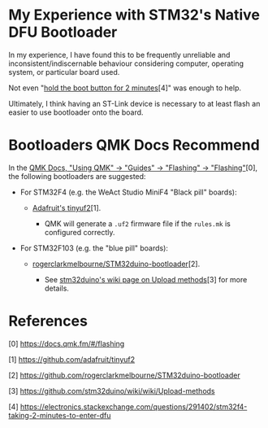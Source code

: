 # My Experience with STM32's Native DFU Bootloader

In my experience, I have found this to be frequently unreliable and
inconsistent/indiscernable behaviour considering computer, operating
system, or particular board used.

Not even "[hold the boot button for 2
minutes](https://electronics.stackexchange.com/questions/291402/stm32f4-taking-2-minutes-to-enter-dfu)[4]"
was enough to help.

Ultimately, I think having an ST-Link device is necessary to at least
flash an easier to use bootloader onto the board.

# Bootloaders QMK Docs Recommend

In the [QMK Docs, "Using QMK" -> "Guides" -> "Flashing" -> "Flashing"](https://docs.qmk.fm/#/flashing)[0],
the following bootloaders are suggested:

- For STM32F4 (e.g. the WeAct Studio MiniF4 "Black pill" boards):

  - [Adafruit's tinyuf2](https://github.com/adafruit/tinyuf2)[1].

    - QMK will generate a `.uf2` firmware file if the `rules.mk`
      is configured correctly.

- For STM32F103 (e.g. the "blue pill" boards):

  - [rogerclarkmelbourne/STM32duino-bootloader](https://github.com/rogerclarkmelbourne/STM32duino-bootloader)[2].

    - See [stm32duino's wiki page on Upload methods](https://github.com/stm32duino/wiki/wiki/Upload-methods)[3] for more details.

# References

[0] https://docs.qmk.fm/#/flashing

[1] https://github.com/adafruit/tinyuf2

[2] https://github.com/rogerclarkmelbourne/STM32duino-bootloader

[3] https://github.com/stm32duino/wiki/wiki/Upload-methods

[4] https://electronics.stackexchange.com/questions/291402/stm32f4-taking-2-minutes-to-enter-dfu
